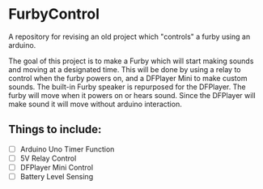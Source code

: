 # FurbyControl
A repository for revising an old project which "controls" a furby using an arduino.

The goal of this project is to make a Furby which will start making sounds and moving at a designated time. This will be done by using a relay to control when the furby powers on, and a DFPlayer Mini to make custom sounds. The built-in Furby speaker is repurposed for the DFPlayer. The furby will move when it powers on or hears sound. Since the DFPlayer will make sound it will move without arduino interaction.

## Things to include:
- [ ] Arduino Uno Timer Function
- [ ] 5V Relay Control
- [ ] DFPlayer Mini Control
- [ ] Battery Level Sensing
